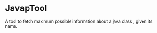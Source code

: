 JavapTool
=========

A tool to fetch maximum possible information about a java class , given its name.
